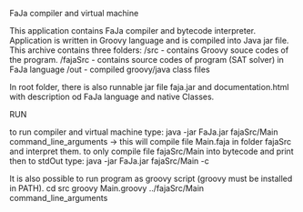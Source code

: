 FaJa compiler and virtual machine

This application contains FaJa compiler and bytecode interpreter. Application is written in Groovy language and is
compiled into Java jar file. This archive contains three folders:
  /src - contains Groovy souce codes of the program.
  /fajaSrc - contains source codes of program (SAT solver) in FaJa language
  /out - compiled groovy/java class files

In root folder, there is also runnable jar file faja.jar and documentation.html with description od FaJa language and native Classes.

RUN

to run compiler and virtual machine type:
  java -jar FaJa.jar fajaSrc/Main command_line_arguments
  -> this will compile file Main.faja in folder fajaSrc and interpret them.
to only compile file fajaSrc/Main into bytecode and print then to stdOut type:
  java -jar FaJa.jar fajaSrc/Main -c
  
It is also possible to run program as groovy script (groovy must be installed in PATH). 
  cd src
  groovy Main.groovy ../fajaSrc/Main command_line_arguments
